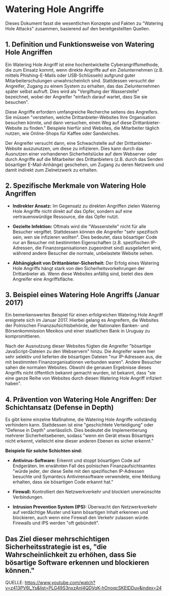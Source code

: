 # Watering Hole Angriffe

Dieses Dokument fasst die wesentlichen Konzepte und Fakten zu "Watering Hole Attacks" zusammen, basierend auf den bereitgestellten Quellen.

## 1. Definition und Funktionsweise von Watering Hole Angriffen

Ein Watering Hole Angriff ist eine hochentwickelte Cyberangriffsmethode, die zum Einsatz kommt, wenn direkte Angriffe auf ein Zielunternehmen (z.B. mittels Phishing-E-Mails oder USB-Schlüsseln) aufgrund guter Mitarbeiterschulungen unwahrscheinlich sind. Stattdessen versucht der Angreifer, Zugang zu einem System zu erhalten, das das Zielunternehmen später selbst aufruft. Dies wird als "Vergiftung der Wasserstelle" bezeichnet, wobei der Angreifer "einfach darauf wartet, dass Sie sie besuchen".

Diese Angriffe erfordern umfangreiche Recherche seitens des Angreifers. Sie müssen "verstehen, welche Drittanbieter-Websites Ihre Organisation besuchen könnte, und dann versuchen, einen Weg auf diese Drittanbieter-Website zu finden." Beispiele hierfür sind Websites, die Mitarbeiter täglich nutzen, wie Online-Shops für Kaffee oder Sandwiches.

Der Angreifer versucht dann, eine Schwachstelle auf der Drittanbieter-Website auszunutzen, um diese zu infizieren. Dies kann durch das Ausnutzen einer vorhandenen Sicherheitslücke auf dem Webserver oder durch Angriffe auf die Mitarbeiter des Drittanbieters (z.B. durch das Senden bösartiger E-Mail-Anhänge) geschehen, um Zugang zu deren Netzwerk und damit indirekt zum Zielnetzwerk zu erhalten.

## 2. Spezifische Merkmale von Watering Hole Angriffen

- **Indirekter Ansatz:** Im Gegensatz zu direkten Angriffen zielen Watering Hole Angriffe nicht direkt auf das Opfer, sondern auf eine vertrauenswürdige Ressource, die das Opfer nutzt.

- **Gezielte Infektion:** Oftmals wird die "Wasserstelle" nicht für alle Besucher vergiftet. Stattdessen können die Angreifer "sehr spezifisch sein, wen sie infizieren wollten". Dies bedeutet, dass bösartiger Code nur an Besucher mit bestimmten Eigenschaften (z.B. spezifischen IP-Adressen, die Finanzorganisationen zugeordnet sind) ausgeliefert wird, während andere Besucher die normale, unbelastete Website sehen.

- **Abhängigkeit von Drittanbieter-Sicherheit:** Der Erfolg eines Watering Hole Angriffs hängt stark von den Sicherheitsvorkehrungen der Drittanbieter ab. Wenn diese Websites anfällig sind, bietet dies dem Angreifer eine Angriffsfläche.

## 3. Beispiel eines Watering Hole Angriffs (Januar 2017)

Ein bemerkenswertes Beispiel für einen erfolgreichen Watering Hole Angriff ereignete sich im Januar 2017. Hierbei gelang es Angreifern, die Websites der Polnischen Finanzaufsichtsbehörde, der Nationalen Banken- und Börsenkommission Mexikos und einer staatlichen Bank in Uruguay zu kompromittieren.

Nach der Ausnutzung dieser Websites fügten die Angreifer "bösartige JavaScript-Dateien zu den Webservern" hinzu. Die Angreifer waren hier sehr selektiv und lieferten die bösartigen Dateien "nur IP-Adressen aus, die mit bestimmten Finanzorganisationen verbunden waren". Andere Besucher sahen die normalen Websites. Obwohl die genauen Ergebnisse dieses Angriffs nicht öffentlich bekannt gemacht wurden, ist bekannt, dass "sie eine ganze Reihe von Websites durch diesen Watering Hole Angriff infiziert haben".

## 4. Prävention von Watering Hole Angriffen: Der Schichtansatz (Defense in Depth)

Es gibt keine einzelne Maßnahme, die Watering Hole Angriffe vollständig verhindern kann. Stattdessen ist eine "geschichtete Verteidigung" oder "Defense in Depth" unerlässlich. Dies bedeutet die Implementierung mehrerer Sicherheitsebenen, sodass "wenn ein Gerät etwas Bösartiges nicht erkennt, vielleicht eine dieser anderen Ebenen es sicher erkennt."

**Beispiele für solche Schichten sind:**

- **Antivirus-Software:** Erkennt und stoppt bösartigen Code auf Endgeräten. Im erwähnten Fall des polnischen Finanzaufsichtsamtes "würde jeder, der diese Seite mit den spezifischen IP-Adressen besuchte und Symantecs Antivirensoftware verwendete, eine Meldung erhalten, dass sie bösartigen Code erkannt hat."

- **Firewall:** Kontrolliert den Netzwerkverkehr und blockiert unerwünschte Verbindungen.

- **Intrusion Prevention System (IPS):** Überwacht den Netzwerkverkehr auf verdächtige Muster und kann bösartigen Inhalt erkennen und blockieren, auch wenn eine Firewall den Verkehr zulassen würde. Firewalls und IPS werden "oft gebündelt".

Das Ziel dieser mehrschichtigen Sicherheitsstrategie ist es, "die Wahrscheinlichkeit zu erhöhen, dass Sie bösartige Software erkennen und blockieren können."
---
QUELLE: https://www.youtube.com/watch?v=z413PV6l_Ys&list=PLG49S3nxzAnl4QDVqK-hOnoqcSKEIDDuv&index=24
